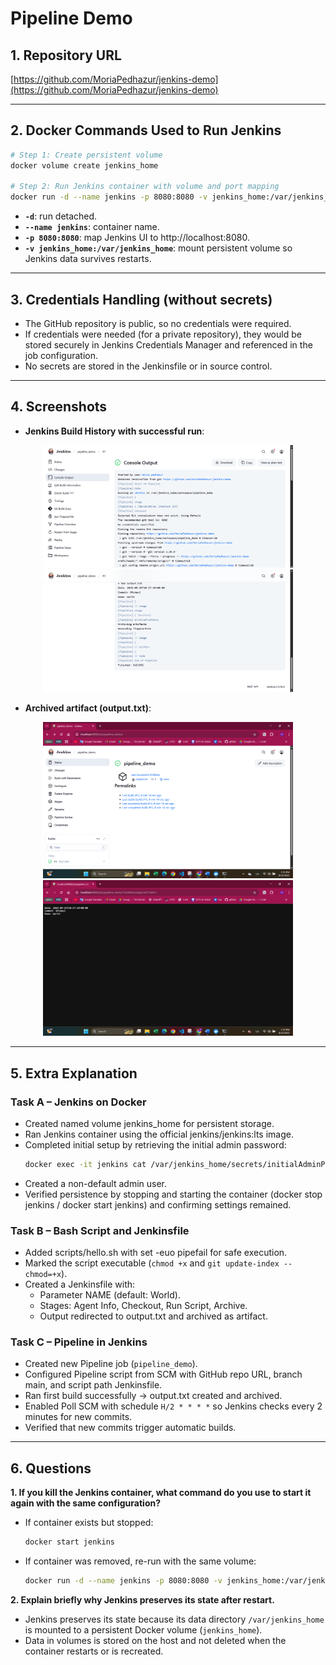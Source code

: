 # Pipeline Demo

## 1. Repository URL
[https://github.com/MoriaPedhazur/jenkins-demo](https://github.com/MoriaPedhazur/jenkins-demo)

---

## 2. Docker Commands Used to Run Jenkins
```bash
# Step 1: Create persistent volume
docker volume create jenkins_home

# Step 2: Run Jenkins container with volume and port mapping
docker run -d --name jenkins -p 8080:8080 -v jenkins_home:/var/jenkins_home jenkins/jenkins:lts
```

- **`-d`**: run detached.
- **`--name jenkins`**: container name.
- **`-p 8080:8080`**: map Jenkins UI to http://localhost:8080.
- **`-v jenkins_home:/var/jenkins_home`**: mount persistent volume so Jenkins data survives restarts.

---

## 3. Credentials Handling (without secrets)
- The GitHub repository is public, so no credentials were required.
- If credentials were needed (for a private repository), they would be stored securely in Jenkins Credentials Manager and referenced in the job configuration.
- No secrets are stored in the Jenkinsfile or in source control.

---

## 4. Screenshots
- **Jenkins Build History with successful run**: 
<p align="center">
  <img src="screenshots/taskC_build_history_1.png" width="400"/>
  <img src="screenshots/taskC_build_history_2.png" width="400"/>
</p>

- **Archived artifact (output.txt)**: 
<p align="center">
  <img src="screenshots/taskC_artifact_output_1.png" width="400"/>
  <img src="screenshots/taskC_artifact_output_2.png" width="400"/>
</p>

---

## 5. Extra Explanation
### Task A – Jenkins on Docker
- Created named volume jenkins_home for persistent storage.
- Ran Jenkins container using the official jenkins/jenkins:lts image.
- Completed initial setup by retrieving the initial admin password:
  ```bash
  docker exec -it jenkins cat /var/jenkins_home/secrets/initialAdminPassword
  ```
- Created a non-default admin user.
- Verified persistence by stopping and starting the container (docker stop jenkins / docker start jenkins) and confirming settings remained.

### Task B – Bash Script and Jenkinsfile
- Added scripts/hello.sh with set -euo pipefail for safe execution.
- Marked the script executable (`chmod +x` and `git update-index --chmod=+x`).
- Created a Jenkinsfile with:
  - Parameter NAME (default: World).
  - Stages: Agent Info, Checkout, Run Script, Archive.
  - Output redirected to output.txt and archived as artifact.

### Task C – Pipeline in Jenkins
- Created new Pipeline job (`pipeline_demo`).
- Configured Pipeline script from SCM with GitHub repo URL, branch main, and script path Jenkinsfile.
- Ran first build successfully → output.txt created and archived.
- Enabled Poll SCM with schedule `H/2 * * * *` so Jenkins checks every 2 minutes for new commits.
- Verified that new commits trigger automatic builds.

---

## 6. Questions

**1. If you kill the Jenkins container, what command do you use to start it again with the same configuration?**
- If container exists but stopped:
  ```bash
  docker start jenkins
  ```
- If container was removed, re-run with the same volume:
  ```bash
  docker run -d --name jenkins -p 8080:8080 -v jenkins_home:/var/jenkins_home jenkins/jenkins:lts
  ```

**2. Explain briefly why Jenkins preserves its state after restart.**
- Jenkins preserves its state because its data directory `/var/jenkins_home` is mounted to a persistent Docker volume (`jenkins_home`).
- Data in volumes is stored on the host and not deleted when the container restarts or is recreated.
